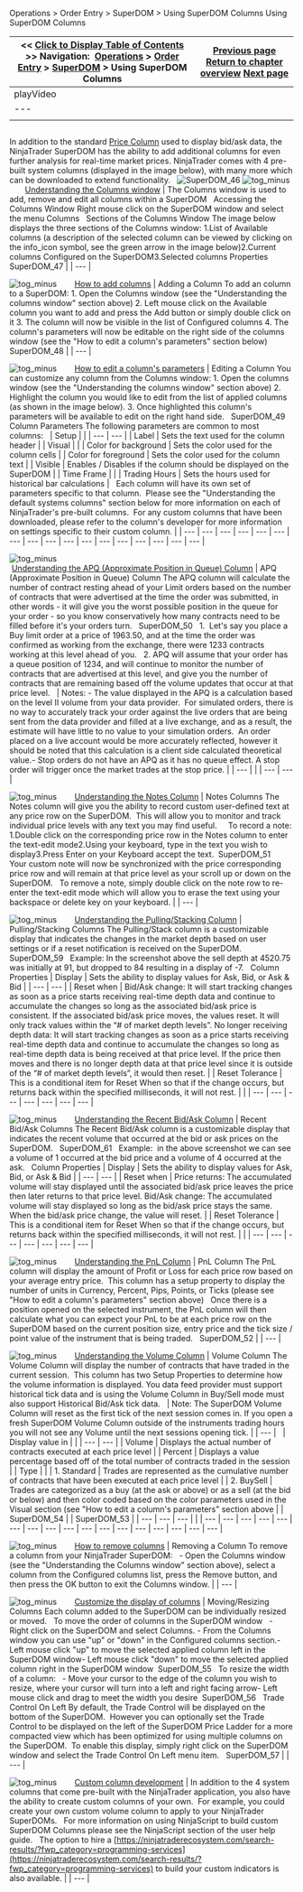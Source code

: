 ﻿
Operations > Order Entry > SuperDOM > Using SuperDOM Columns
Using SuperDOM Columns

| << [Click to Display Table of Contents](using_superdom_columns.md) >> **Navigation:**     [Operations](operations.md) > [Order Entry](order_entry.md) > [SuperDOM](superdom.md) > Using SuperDOM Columns | [Previous page](managing_positions_superdom.md) [Return to chapter overview](superdom.md) [Next page](superdom_templates.md) |
| --- | --- |
| playVideo |
| --- |
|  |

## 
In addition to the standard [Price Column](price_ladder_display.md) used to display bid/ask data, the NinjaTrader SuperDOM has the ability to add additional columns for even further analysis for real-time market prices. NinjaTrader comes with 4 pre-built system columns (displayed in the image below), with many more which can be downloaded to extend functionality.
 
![SuperDOM_46](superdom_46.png)
![tog_minus](tog_minus.gif)        [Understanding the Columns window](javascript:HMToggle('toggle','UnderstandingTheColumnsWindow','UnderstandingTheColumnsWindow_ICON'))
| The Columns window is used to add, remove and edit all columns within a SuperDOM    Accessing the Columns Window Right mouse click on the SuperDOM window and select the menu Columns    Sections of the Columns Window The image below displays the three sections of the Columns window: 1.List of Available columns (a description of the selected column can be viewed by clicking on the info_icon symbol, see the green arrow in the image below)2.Current columns Configured on the SuperDOM3.Selected columns Properties  SuperDOM_47 |
| --- |

![tog_minus](tog_minus.gif)        [How to add columns](javascript:HMToggle('toggle','HowToAddColumns','HowToAddColumns_ICON'))
| Adding a Column To add an column to a SuperDOM: 1. Open the Columns window (see the "Understanding the columns window" section above) 2. Left mouse click on the Available column you want to add and press the Add button or simply double click on it 3. The column will now be visible in the list of Configured columns 4. The column's parameters will now be editable on the right side of the columns window (see the "How to edit a column's parameters" section below)   SuperDOM_48 |
| --- |

![tog_minus](tog_minus.gif)        [How to edit a column's parameters](javascript:HMToggle('toggle','HowToEditAColumnsParameters','HowToEditAColumnsParameters_ICON'))
| Editing a Column You can customize any column from the Columns window: 1. Open the columns window (see the "Understanding the columns window" section above) 2. Highlight the column you would like to edit from the list of applied columns (as shown in the image below). 3. Once highlighted this column's parameters will be available to edit on the right hand side.    SuperDOM_49   Column Parameters The following parameters are common to most columns:     | Setup |  | | --- | --- | | Label | Sets the text used for the column header | | Visual |  | | Color for background | Sets the color used for the column cells | | Color for foreground | Sets the color used for the column text | | Visible | Enables / Disables if the column should be displayed on the SuperDOM | | Time Frame |  | | Trading Hours | Sets the hours used for historical bar calculations |      Each column will have its own set of parameters specific to that column.  Please see the "Understanding the default systems columns" section below for more information on each of NinjaTrader's pre-built columns.  For any custom columns that have been downloaded, please refer to the column's developer for more information on settings specific to their custom column. |
| --- | --- | --- | --- | --- | --- | --- | --- | --- | --- | --- | --- | --- | --- | --- | --- | --- |

![tog_minus](tog_minus.gif)        [Understanding the APQ (Approximate Position in Queue) Column](javascript:HMToggle('toggle','UnderstandingTheAPQApproximatePositionInQueueColumn','UnderstandingTheAPQApproximatePositionInQueueColumn_ICON'))
| APQ (Approximate Position in Queue) Column The APQ column will calculate the number of contract resting ahead of your Limit orders based on the number of contracts that were advertised at the time the order was submitted, in other words - it will give you the worst possible position in the queue for your order - so you know conservatively how many contracts need to be filled before it's your orders turn.   SuperDOM_50   1.  Let's say you place a Buy limit order at a price of 1963.50, and at the time the order was confirmed as working from the exchange, there were 1233 contracts working at this level ahead of you.   2. APQ will assume that your order has a queue position of 1234, and will continue to monitor the number of contracts that are advertised at this level, and give you the number of contracts that are remaining based off the volume updates that occur at that price level.     | Notes: - The value displayed in the APQ is a calculation based on the level II volume from your data provider.  For simulated orders, there is no way to accurately track your order against the live orders that are being sent from the data provider and filled at a live exchange, and as a result, the estimate will have little to no value to your simulation orders.  An order placed on a live account would be more accurately reflected, however it should be noted that this calculation is a client side calculated theoretical value.- Stop orders do not have an APQ as it has no queue effect. A stop order will trigger once the market trades at the stop price. | | --- | |
| --- | --- |

![tog_minus](tog_minus.gif)        [Understanding the Notes Column](javascript:HMToggle('toggle','UnderstandingTheNotesColumn','UnderstandingTheNotesColumn_ICON'))
| Notes Columns The Notes column will give you the ability to record custom user-defined text at any price row on the SuperDOM.  This will allow you to monitor and track individual price levels with any text you may find useful.     To record a note: 1.Double click on the corresponding price row in the Notes column to enter the text-edit mode2.Using your keyboard, type in the text you wish to display3.Press Enter on your Keyboard accept the text.  SuperDOM_51   Your custom note will now be synchronized with the price corresponding price row and will remain at that price level as your scroll up or down on the SuperDOM.   To remove a note, simply double click on the note row to re-enter the text-edit mode which will allow you to erase the text using your backspace or delete key on your keyboard. |
| --- |

![tog_minus](tog_minus.gif)        [Understanding the Pulling/Stacking Column](javascript:HMToggle('toggle','UnderstandingthePullingStackingColumn','UnderstandingthePullingStackingColumn_ICON'))
| Pulling/Stacking Columns The Pulling/Stack column is a customizable display that indicates the changes in the market depth based on user settings or if a reset notification is received on the SuperDOM.   SuperDOM_59   Example: In the screenshot above the sell depth at 4520.75 was initially at 91, but dropped to 84 resulting in a display of -7.   Column Properties   | Display | Sets the ability to display values for Ask, Bid, or Ask & Bid | | --- | --- | | Reset when | Bid/Ask change: It will start tracking changes as soon as a price starts receiving real-time depth data and continue to accumulate the changes so long as the associated bid/ask price is consistent. If the associated bid/ask price moves, the values reset. It will only track values within the “# of market depth levels”. No longer receiving depth data: It will start tracking changes as soon as a price starts receiving real-time depth data and continue to accumulate the changes so long as real-time depth data is being received at that price level. If the price then moves and there is no longer depth data at that price level since it is outside of the “# of market depth levels”, it would then reset. | | Reset Tolerance | This is a conditional item for Reset When so that if the change occurs, but returns back within the specified milliseconds, it will not rest. | |
| --- | --- | --- | --- | --- | --- | --- |

![tog_minus](tog_minus.gif)        [Understanding the Recent Bid/Ask Column](javascript:HMToggle('toggle','UnderstandingtheRecentBidAskColumn','UnderstandingtheRecentBidAskColumn_ICON'))
| Recent Bid/Ask Columns The Recent Bid/Ask column is a customizable display that indicates the recent volume that occurred at the bid or ask prices on the SuperDOM.   SuperDOM_61   Example:  in the above screenshot we can see a volume of 1 occurred at the bid price and a volume of 4 occurred at the ask.   Column Properties   | Display | Sets the ability to display values for Ask, Bid, or Ask & Bid | | --- | --- | | Reset when | Price returns: The accumulated volume will stay displayed until the associated bid/ask price leaves the price then later returns to that price level.  Bid/Ask change: The accumulated volume will stay displayed so long as the bid/ask price stays the same. When the bid/ask price change, the value will reset. | | Reset Tolerance | This is a conditional item for Reset When so that if the change occurs, but returns back within the specified milliseconds, it will not rest. | |
| --- | --- | --- | --- | --- | --- | --- |

![tog_minus](tog_minus.gif)        [Understanding the PnL Column](javascript:HMToggle('toggle','UnderstandingThePnLColumn','UnderstandingThePnLColumn_ICON'))
| PnL Column The PnL column will display the amount of Profit or Loss for each price row based on your average entry price.  This column has a setup property to display the number of units in Currency, Percent, Pips, Points, or Ticks (please see "How to edit a column's parameters" section above)   Once there is a position opened on the selected instrument, the PnL column will then calculate what you can expect your PnL to be at each price row on the SuperDOM based on the current position size, entry price and the tick size / point value of the instrument that is being traded.   SuperDOM_52 |
| --- |

![tog_minus](tog_minus.gif)        [Understanding the Volume Column](javascript:HMToggle('toggle','UnderstandingTheVolumeColumn','UnderstandingTheVolumeColumn_ICON'))
| Volume Column The Volume Column will display the number of contracts that have traded in the current session.  This column has two Setup Properties to determine how the volume information is displayed. You data feed provider must support historical tick data and is using the Volume Column in Buy/Sell mode must also support Historical Bid/Ask tick data.      | Note: The SuperDOM Volume Column will reset as the first tick of the next session comes in. If you open a fresh SuperDOM Volume Column outside of the instruments trading hours you will not see any Volume until the next sessions opening tick. | | --- |        | Display value in |  | | --- | --- | | Volume | Displays the actual number of contracts executed at each price level | | Percent | Displays a value percentage based off of the total number of contracts traded in the session | | Type |  | | 1. Standard | Trades are represented as the cumulative number of contracts that have been executed at each price level | | 2. BuySell | Trades are categorized as a buy (at the ask or above) or as a sell (at the bid or below) and then color coded based on the color parameters used in the Visual section (see "How to edit a column's parameters" section above |      | SuperDOM_54 |  | SuperDOM_53 | | --- | --- | --- | |
| --- | --- | --- | --- | --- | --- | --- | --- | --- | --- | --- | --- | --- | --- | --- | --- | --- |

![tog_minus](tog_minus.gif)        [How to remove columns](javascript:HMToggle('toggle','HowToRemoveColumns','HowToRemoveColumns_ICON'))
| Removing a Column To remove a column from your NinjaTrader SuperDOM:   - Open the Columns window (see the "Understanding the Columns window" section above), select a column from the Configured columns list, press the Remove button, and then press the OK button to exit the Columns window. |
| --- |

![tog_minus](tog_minus.gif)        [Customize the display of columns](javascript:HMToggle('toggle','CustomizeTheDisplayOfColumns','CustomizeTheDisplayOfColumns_ICON'))
| Moving/Resizing Columns Each column added to the SuperDOM can be individually resized or moved.   To move the order of columns in the SuperDOM window   - Right click on the SuperDOM and select Columns. - From the Columns window you can use "up" or "down" in the Configured columns section.- Left mouse click "up" to move the selected applied column left in the SuperDOM window- Left mouse click "down" to move the selected applied column right in the SuperDOM window   SuperDOM_55   To resize the width of a column:   - Move your cursor to the edge of the column you wish to resize, where your cursor will turn into a left and right facing arrow- Left mouse click and drag to meet the width you desire  SuperDOM_56   Trade Control On Left By default, the Trade Control will be displayed on the bottom of the SuperDOM.  However you can optionally set the Trade Control to be displayed on the left of the SuperDOM Price Ladder for a more compacted view which has been optimized for using multiple columns on the SuperDOM.  To enable this display, simply right click on the SuperDOM window and select the Trade Control On Left menu item.   SuperDOM_57 |
| --- |

![tog_minus](tog_minus.gif)        [Custom column development](javascript:HMToggle('toggle','CustomColumnDevelopment','CustomColumnDevelopment_ICON'))
| In addition to the 4 system columns that come pre-built with the NinjaTrader application, you also have the ability to create custom columns of your own.  For example, you could create your own custom volume column to apply to your NinjaTrader SuperDOMs.   For more information on using NinjaScript to build custom SuperDOM Columns please see the NinjaScript section of the user help guide.    The option to hire a [https://ninjatraderecosystem.com/search-results/?fwp_category=programming-services](https://ninjatraderecosystem.com/search-results/?fwp_category=programming-services) to build your custom indicators is also available. |
| --- |
